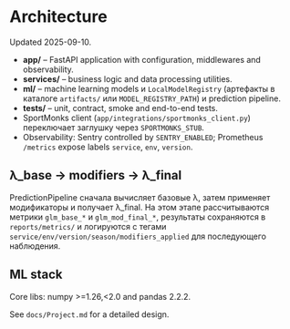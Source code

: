 <!--
@file: ARCHITECTURE.md
@description: Current architecture overview
@dependencies: docs/Project.md
@created: 2025-09-10
-->

# Architecture

Updated 2025-09-10.

- **app/** – FastAPI application with configuration, middlewares and observability.
- **services/** – business logic and data processing utilities.
- **ml/** – machine learning models и `LocalModelRegistry` (артефакты в каталоге `artifacts/` или `MODEL_REGISTRY_PATH`) и prediction pipeline.
- **tests/** – unit, contract, smoke and end-to-end tests.
- SportMonks client (`app/integrations/sportmonks_client.py`) переключает заглушку через `SPORTMONKS_STUB`.
- Observability: Sentry controlled by `SENTRY_ENABLED`; Prometheus `/metrics` expose labels `service`, `env`, `version`.

## λ_base → modifiers → λ_final

PredictionPipeline сначала вычисляет базовые λ, затем применяет модификаторы
и получает λ_final. На этом этапе рассчитываются метрики `glm_base_*` и
`glm_mod_final_*`, результаты сохраняются в `reports/metrics/` и логируются
с тегами `service/env/version/season/modifiers_applied` для последующего
наблюдения.

## ML stack

Core libs: numpy >=1.26,<2.0 and pandas 2.2.2.

See `docs/Project.md` for a detailed design.
